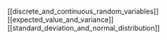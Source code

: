 [[discrete_and_continuous_random_variables]]
[[expected_value_and_variance]]
[[standard_deviation_and_normal_distribution]]
